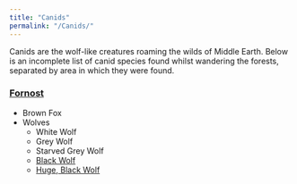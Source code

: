 ```yaml
---
title: "Canids"
permalink: "/Canids/"
---
```


Canids are the wolf-like creatures roaming the wilds of Middle Earth.
Below is an incomplete list of canid species found whilst wandering the
forests, separated by area in which they were found.

### [Fornost](Fornost "wikilink")

- Brown Fox
- Wolves
  - White Wolf
  - Grey Wolf
  - Starved Grey Wolf
  - [Black Wolf](http://www.mume.org/wiki/index.php/Black_wolf)
  - [Huge, Black
    Wolf](http://www.mume.org/wiki/index.php/Huge%2C_black_wolf)